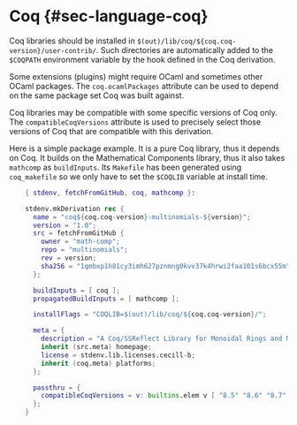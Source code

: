 Coq {#sec-language-coq}
===

Coq libraries should be installed in
`$(out)/lib/coq/${coq.coq-version}/user-contrib/`. Such directories are
automatically added to the `$COQPATH` environment variable by the hook
defined in the Coq derivation.

Some extensions (plugins) might require OCaml and sometimes other OCaml
packages. The `coq.ocamlPackages` attribute can be used to depend on the
same package set Coq was built against.

Coq libraries may be compatible with some specific versions of Coq only.
The `compatibleCoqVersions` attribute is used to precisely select those
versions of Coq that are compatible with this derivation.

Here is a simple package example. It is a pure Coq library, thus it
depends on Coq. It builds on the Mathematical Components library, thus
it also takes `mathcomp` as `buildInputs`. Its `Makefile` has been
generated using `coq_makefile` so we only have to set the `$COQLIB`
variable at install time.
```nix
    { stdenv, fetchFromGitHub, coq, mathcomp }:

    stdenv.mkDerivation rec {
      name = "coq${coq.coq-version}-multinomials-${version}";
      version = "1.0";
      src = fetchFromGitHub {
        owner = "math-comp";
        repo = "multinomials";
        rev = version;
        sha256 = "1qmbxp1h81cy3imh627pznmng0kvv37k4hrwi2faa101s6bcx55m";
      };

      buildInputs = [ coq ];
      propagatedBuildInputs = [ mathcomp ];

      installFlags = "COQLIB=$(out)/lib/coq/${coq.coq-version}/";

      meta = {
        description = "A Coq/SSReflect Library for Monoidal Rings and Multinomials";
        inherit (src.meta) homepage;
        license = stdenv.lib.licenses.cecill-b;
        inherit (coq.meta) platforms;
      };

      passthru = {
        compatibleCoqVersions = v: builtins.elem v [ "8.5" "8.6" "8.7" ];
      };
    }
```
